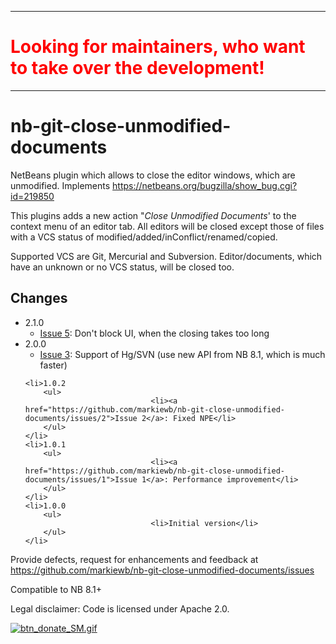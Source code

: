 <hr>
<h1 style="color: #FF0000">Looking for maintainers, who want to take over the development!</h1>
<hr>

# nb-git-close-unmodified-documents
NetBeans plugin which allows to close the editor windows, which are unmodified. Implements https://netbeans.org/bugzilla/show_bug.cgi?id=219850

This plugins adds a new action "<i>Close Unmodified Documents</i>' to the context menu of an editor tab. All editors will be closed except those of files with a VCS status of modified/added/inConflict/renamed/copied.
<p>Supported VCS are Git, Mercurial and Subversion. Editor/documents, which have an unknown or no VCS status, will be closed too.</p>

<h2>Changes</h2>
<ul>
	<li>2.1.0
		<ul>
                    			<li><a href="https://github.com/markiewb/nb-git-close-unmodified-documents/issues/5">Issue 5</a>: Don't block UI, when the closing takes too long</li>
		</ul>
	</li>
	<li>2.0.0
		<ul>
                    			<li><a href="https://github.com/markiewb/nb-git-close-unmodified-documents/issues/3">Issue 3</a>: Support of Hg/SVN (use new API from NB 8.1, which is much faster)</li>
		</ul>
	</li>

	<li>1.0.2
		<ul>
                    			<li><a href="https://github.com/markiewb/nb-git-close-unmodified-documents/issues/2">Issue 2</a>: Fixed NPE</li>
		</ul>
	</li>
	<li>1.0.1
		<ul>
                    			<li><a href="https://github.com/markiewb/nb-git-close-unmodified-documents/issues/1">Issue 1</a>: Performance improvement</li>
		</ul>
	</li>
	<li>1.0.0
		<ul>
                    			<li>Initial version</li>
		</ul>
	</li>

</ul>



<p>Provide defects, request for enhancements and feedback at <a href="https://github.com/markiewb/nb-git-close-unmodified-documents/issues">https://github.com/markiewb/nb-git-close-unmodified-documents/issues</a></p><p>Compatible to NB 8.1+</p>
<p>Legal disclaimer: Code is licensed under Apache 2.0. </p>

<p>
<a href="https://www.paypal.com/cgi-bin/webscr?cmd=_s-xclick&hosted_button_id=K4CMP92RZELE2"><img src="https://www.paypalobjects.com/en_US/i/btn/btn_donate_SM.gif" alt="btn_donate_SM.gif"></a>
</p>
